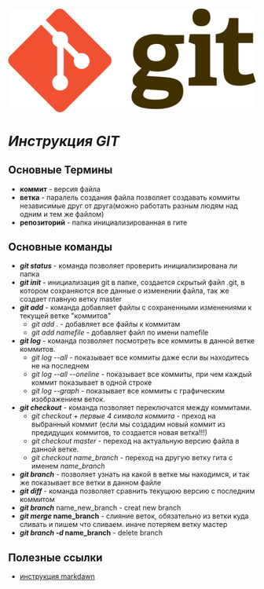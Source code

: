 ![Котик](/git.svg.png)
# ***Инструкция GIT*** #
## **Основные Термины**
 * **коммит** - версия файла
 * **ветка** - паралель создания файла позволяет создавать коммиты независимые друг от друга(можно работать разным людям над одним и тем же файлом)
 * **репозиторий** - папка инициализированная в гите 
## **Основные команды** ##
 * **_git status_** - команда позволяет проверить инициализирована ли папка 
 * **_git init_** - инициализация git в папке, создается скрытый файл .git, в котором сохраняются все данные о изменении файла, так же создает главную ветку master
 * **_git add_** - команда добавляет файлы с сохраненными изменениями к текущей ветке "коммитов" 
    - *git add* . - добавляет все файлы к коммитам
    - *git add namefile* - добавляет файл по имени namefile
* **_git log_** - команда позволяет посмотреть все коммиты в данной ветке коммитов. 
    - *git log --all* - показывает все коммиты даже если вы находитесь не на последнем
    - *git log --all --oneline* - показывает все коммиты, при чем каждый коммит показывает в одной строке
    - *git log --graph* - показывает все коммиты с графическим изображением веток. 
* **_git checkout_** - команда позволяет переключатся между коммитами. 
    - *git checkout + первые 4 символа коммита* - преход на выбранный коммит (если мы создадим новый коммит из предидущих коммитов, то создается новая ветка!!!)
    - *git checkout master* - переход на актуальную версию файла в данной ветке. 
    - *git checkout name_branch* - переход на другую ветку гита с именем *name_branch*
* **_git branch_** - позволяет узнать на какой в ветке мы находимся, и так же показывает все ветки в данном файле 
* **_git diff_** - команда позволяет сравнить текущюю версию с последним коммитом
* **_git branch_** name_new_branch - creat new branch
* **_git merge_ name_branch** - слияние веток, обязательно из ветки куда сливать и пишем что сливаем. иначе потеряем ветку мастер
* **_git branch -d_ name_branch** - delete branch 


## Полезные ссылки ##
* [инструкция markdawn](https://gist.github.com/Jekins/2bf2d0638163f1294637#Parag)

